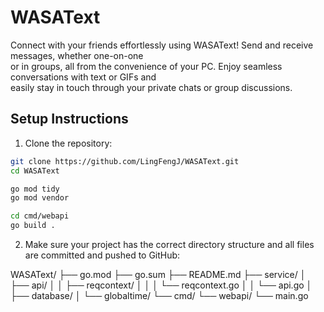 # WASAText

Connect with your friends effortlessly using WASAText! Send and receive messages, whether one-on-one  
or in groups, all from the convenience of your PC. Enjoy seamless conversations with text or GIFs and  
easily stay in touch through your private chats or group discussions.  

## Setup Instructions

1. Clone the repository:
```bash
git clone https://github.com/LingFengJ/WASAText.git
cd WASAText
```

```bash
go mod tidy
go mod vendor
```

```bash
cd cmd/webapi
go build .
```

2. Make sure your project has the correct directory structure and all files are committed and pushed to GitHub:

WASAText/
├── go.mod
├── go.sum
├── README.md
├── service/
│   ├── api/
│   │   ├── reqcontext/
│   │   │   └── reqcontext.go
│   │   └── api.go
│   ├── database/
│   └── globaltime/
└── cmd/
└── webapi/
└── main.go
